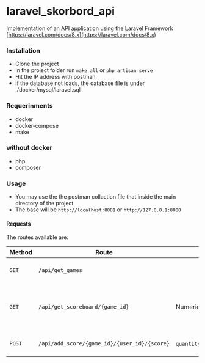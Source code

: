 # laravel_skorbord_api
Implementation of an API application using the Laravel Framework [https://laravel.com/docs/8.x](https://laravel.com/docs/8.x)

### Installation
- Clone the project
- In the project folder run `make all` or `php artisan serve`
- Hit the IP address with postman
- if the database not loads, the database file is under ./docker/mysql/laravel.sql


### Requerinments
- docker
- docker-compose
- make
### without docker
- php
- composer
### Usage

- You may use the the postman collaction file that inside the main directory of the project
- The base will be `http://localhost:8081` or `http://127.0.0.1:8000`



#### Requests
The routes available are:

| Method | Route                                                    | Parameters                                      | Action                                                   |
|--------|--------------------|-------------------------------------------------|------------------------------------------------------------------------------------------------|
| `GET`  | `/api/get_games`                                         |                                                 | Retrieves all games                                      |
| `GET`  | `/api/get_scoreboard/{game_id}`                          | Numeric Id                                      | Retrieves scorese that made on that ggame                |
| `POST` | `/api/add_score/{game_id}/{user_id}/{score}`             | `quantity`,`address`,`shippingDate`,`orderCode` | Adds a new score                                         |

